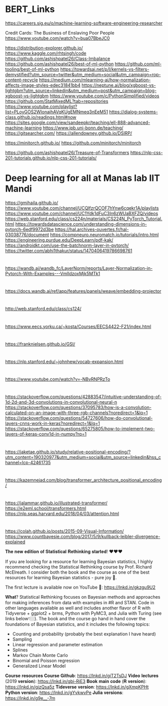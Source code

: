 # BERT_Links

https://careers.sig.eu/o/machine-learning-software-engineering-researcher

Credit Cards: The Business of Enslaving Poor People
https://www.youtube.com/watch?v=bua07BbeJC0

https://distribution-explorer.github.io/
https://www.kaggle.com/rhtsingh/code
https://github.com/ashishpatel26/Class-Imbalance
https://github.com/ashishpatel26/best-of-ml-python
https://github.com/ml-tooling/best-of-ml-python
https://towardsai.net/p/l/kernels-vs-filters-demystified?utm_source=twitter&utm_medium=social&utm_campaign=rop-content-recycle
https://medium.com/mlearning-ai/how-normalization-affects-image-styles-edec31841bb4
https://neptune.ai/blog/xgboost-vs-lightgbm?utm_source=linkedin&utm_medium=post&utm_campaign=blog-xgboost-vs-lightgbm
https://www.youtube.com/c/PythonSimplified/videos
https://github.com/StatMixedML?tab=repositories
https://www.youtube.com/playlist?list=PLoyGOS2WIonajhAVqKUgEMNmeq3nEeM51
https://dialog-systems-class.github.io/readings.html#now
https://sites.google.com/view/sandeepkr/teaching/ell-888-advanced-machine-learning
https://www.ipb.uni-bonn.de/teaching/
https://gitsearcher.com/
https://allendowney.github.io/DSIRP/

https://minitorch.github.io/
https://github.com/minitorch/minitorch

https://github.com/ashishpatel26/Treasure-of-Transformers
https://nlp-css-201-tutorials.github.io/nlp-css-201-tutorials/

# Deep learning for all at Manas lab IIT Mandi
https://gmihaila.github.io/
https://www.youtube.com/channel/UCQlfzrQCOF7hYnw6cqekr1A/playlists
https://www.youtube.com/channel/UC1Ydk1dFuC3In6zWUaBXFZQ/videos
https://web.stanford.edu/class/cs224n/materials/CS224N_PyTorch_Tutorial.html
https://towardsdatascience.com/understanding-dimensions-in-pytorch-6edf9972d3be
https://hal.archives-ouvertes.fr/hal-03038776/document
https://compneuro.neuromatch.io/tutorials/intro.html
https://engineering.purdue.edu/DeepLearn/pdf-kak/
https://androidkt.com/use-the-batchnorm-layer-in-pytorch/
https://twitter.com/abhi1thakur/status/1470406419786698761


#
https://wandb.ai/wandb_fc/LayerNorm/reports/Layer-Normalization-in-Pytorch-With-Examples---VmlldzoxMjk5MTk1

#
https://docs.wandb.ai/ref/app/features/panels/weave/embedding-projector

#
http://web.stanford.edu/class/cs124/

#
https://www.eecs.yorku.ca/~kosta/Courses/EECS4422-F21/index.html

#
https://franknielsen.github.io/GSI/

#
https://nlp.stanford.edu/~johnhew/vocab-expansion.html

#
https://www.youtube.com/watch?v=-NBvRNPRzTo

#
https://stackoverflow.com/questions/42883547/intuitive-understanding-of-1d-2d-and-3d-convolutions-in-convolutional-neural-n
https://stackoverflow.com/questions/37095783/how-is-a-convolution-calculated-on-an-image-with-three-rgb-channels?noredirect=1&lq=1
https://stackoverflow.com/questions/54727606/how-do-convolutional-layers-cnns-work-in-keras?noredirect=1&lq=1
https://stackoverflow.com/questions/65275805/how-to-implement-two-layers-of-keras-conv1d-in-numpy?rq=1

#
https://jaketae.github.io/study/relative-positional-encoding/?utm_content=190320977&utm_medium=social&utm_source=linkedin&hss_channel=lcp-42461735

#
https://kazemnejad.com/blog/transformer_architecture_positional_encoding/

#
https://jalammar.github.io/illustrated-transformer/
https://e2eml.school/transformers.html
https://nlp.seas.harvard.edu/2018/04/03/attention.html

#
https://colah.github.io/posts/2015-09-Visual-Information/
https://www.countbayesie.com/blog/2017/5/9/kullback-leibler-divergence-explained

𝐓𝐡𝐞 𝐧𝐞𝐰 𝐞𝐝𝐢𝐭𝐢𝐨𝐧 𝐨𝐟 𝐒𝐭𝐚𝐭𝐢𝐬𝐭𝐢𝐜𝐚𝐥 𝐑𝐞𝐭𝐡𝐢𝐧𝐤𝐢𝐧𝐠 𝐬𝐭𝐚𝐫𝐭𝐞𝐝! ❤️❤️❤️

If you are looking for a resource for learning Bayesian statistics, I highly recommend checking the Statistical Rethinking course by Prof. Richard McElreath. I consider both the book and the course as one of the best resources for learning Bayesian statistics - pure joy 🌈. 

The first lecture is available now on YouTube 🎥:
https://lnkd.in/gkzgu9U2

𝐖𝐡𝐚𝐭? 
Statistical Rethinking focuses on Bayesian methods and approaches for making inferences from data with examples in #R and STAN. Code in other languages available as well and includes another flavor of R with Tidyverse + ggplot2 + brms, Python with PyMC3, and Julia with Turing (see links below👇🏼). The book and the course go hand in hand cover the foundations of Bayesian statistics, and it includes the following topics:
- Counting and probability (probably the best explanation I have heard)
- Sampling
- Linear regression and parameter estimation 
- Splines
- Markov Chain Monte Carlo
- Binomial and Poisson regression
- Generalized Linear Model

𝐂𝐨𝐮𝐫𝐬𝐞 𝐫𝐞𝐬𝐨𝐮𝐫𝐜𝐞𝐬
𝐂𝐨𝐮𝐫𝐬𝐞 𝐆𝐢𝐭𝐡𝐮𝐛: https://lnkd.in/giT2TsDJ
𝐕𝐢𝐝𝐞𝐨 𝐥𝐞𝐜𝐭𝐮𝐫𝐞𝐬 (2019 𝐯𝐞𝐫𝐬𝐢𝐨𝐧): https://lnkd.in/gbi-RiE3
𝐁𝐨𝐨𝐤 𝐦𝐚𝐢𝐧 𝐜𝐨𝐝𝐞 (𝐑 𝐯𝐞𝐫𝐬𝐢𝐨𝐧): https://lnkd.in/gizQsa5z
𝐓𝐢𝐝𝐞𝐯𝐞𝐫𝐬𝐞 𝐯𝐞𝐫𝐬𝐢𝐨𝐧: https://lnkd.in/gXmpKPHt
𝐏𝐲𝐭𝐡𝐨𝐧 𝐯𝐞𝐫𝐬𝐢𝐨𝐧: https://lnkd.in/gYvkwvPe
𝐉𝐮𝐥𝐢𝐚 𝐯𝐞𝐫𝐬𝐢𝐨𝐧𝐬: https://lnkd.in/g9e__-7m

